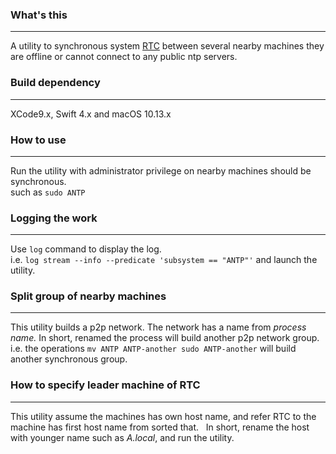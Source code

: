 ### What's this
------
A utility to synchronous system [RTC](https://en.wikipedia.org/wiki/Real-time_clock) between several nearby machines they are offline or cannot connect to any public ntp servers.  

### Build dependency
------
XCode9.x, Swift 4.x and macOS 10.13.x

### How to use
------
Run the utility with administrator privilege on nearby machines should be synchronous.  
such as ```sudo ANTP```  

### Logging the work
------
Use ```log``` command to display the log.  
i.e. ```log stream --info --predicate 'subsystem == "ANTP"'``` and launch the utility.  

### Split group of nearby machines
------
This utility builds a p2p network. The network has a name from *process name.* In short, renamed the process will build another p2p network group.  
i.e. the operations ```mv ANTP ANTP-another
sudo ANTP-another``` will build another synchronous group.   

### How to specify leader machine of RTC
------
This utility assume the machines has own host name, and refer RTC to the machine has first host name from sorted that.  
In short, rename the host with younger name such as *A.local*, and run the utility.

